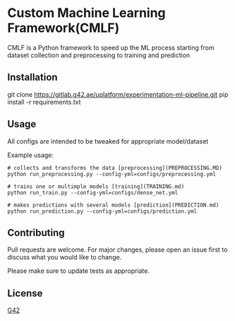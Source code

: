 # Custom Machine Learning Framework(CMLF)

CMLF is a Python framework to speed up the ML process starting from dataset collection and preprocessing to training and prediction

## Installation

git clone https://gitlab.g42.ae/uplatform/experimentation-ml-pipeline.git
pip install -r requirements.txt
## Usage

All configs are intended to be tweaked for appropriate model/dataset


Example usage:
```terminal
# collects and transforms the data [preprocessing](PREPROCESSING.MD)
python run_preprocessing.py --config-yml=configs/preprocessing.yml

# trains one or multimple models [training](TRAINING.md)
python run_train.py --config-yml=configs/dense_net.yml

# makes predictions with several models [prediction](PREDICTION.md)
python run_prediction.py --config-yml=configs/prediction.yml

```

## Contributing
Pull requests are welcome. For major changes, please open an issue first to discuss what you would like to change.

Please make sure to update tests as appropriate.

## License
[G42](https://g42.ai/)